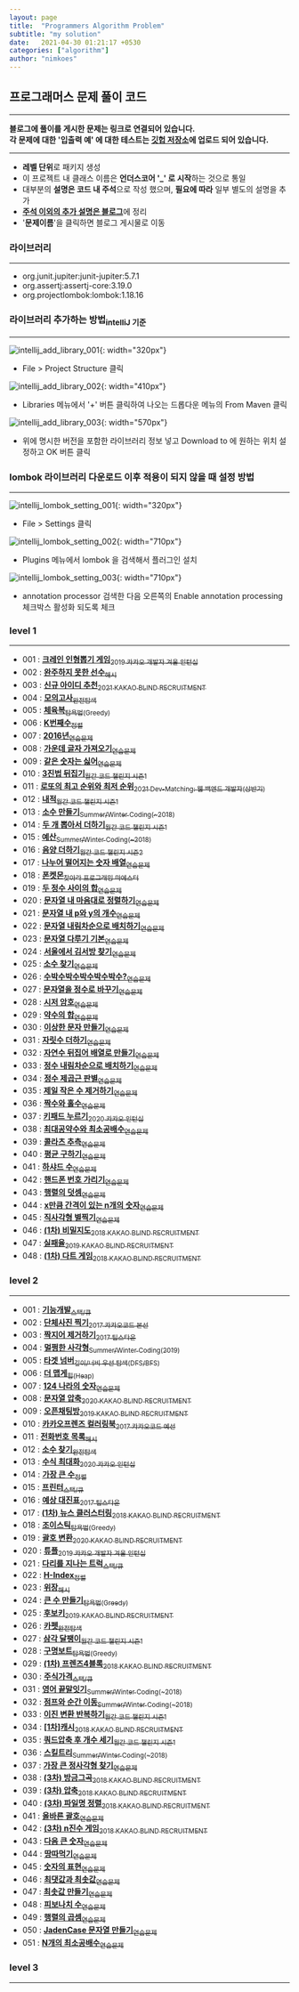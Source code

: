 ```yaml
---
layout: page
title:  "Programmers Algorithm Problem"
subtitle: "my solution"
date:   2021-04-30 01:21:17 +0530
categories: ["algorithm"]
author: "nimkoes"
---
```




  
## 프로그래머스 문제 풀이 코드
---
**블로그에 풀이를 게시한 문제는 링크로 연결되어 있습니다.**  
**각 문제에 대한 '입출력 예' 에 대한 테스트는 [깃헙 저장소][link_github]에 업로드 되어 있습니다.**  
  
---  
  
- **레벨 단위**로 패키지 생성
- 이 프로젝트 내 클래스 이름은 **언더스코어 '_' 로 시작**하는 것으로 통일
- 대부분의 **설명은 코드 내 주석**으로 작성 했으며, **필요에 따라** 일부 별도의 설명을 추가
- [**주석 이외의 추가 설명은 블로그**][link_tistory]에 정리
- '**문제이름**'을 클릭하면 블로그 게시물로 이동  
  
  
  
### 라이브러리
---
  - org.junit.jupiter:junit-jupiter:5.7.1
  - org.assertj:assertj-core:3.19.0
  - org.projectlombok:lombok:1.18.16
  
### 라이브러리 추가하는 방법<sub>intelliJ 기준</sub>
---
  
![intellij_add_library_001](https://github.com/nimkoes/nimkoes.github.io/blob/master/assets/img/milestone/algorithm/intellij_add_library_001.png?raw=true "intellij_add_library_001"){: width="320px"}  
  - File > Project Structure 클릭  

![intellij_add_library_002](https://github.com/nimkoes/nimkoes.github.io/blob/master/assets/img/milestone/algorithm/intellij_add_library_002.png?raw=true "intellij_add_library_002"){: width="410px"}
  - Libraries 메뉴에서 '+' 버튼 클릭하여 나오는 드롭다운 메뉴의 From Maven 클릭    

![intellij_add_library_003](https://github.com/nimkoes/nimkoes.github.io/blob/master/assets/img/milestone/algorithm/intellij_add_library_003.png?raw=true "intellij_add_library_003"){: width="570px"}
  - 위에 명시한 버전을 포함한 라이브러리 정보 넣고 Download to 에 원하는 위치 설정하고 OK 버튼 클릭
  
  
  
### lombok 라이브러리 다운로드 이후 적용이 되지 않을 때 설정 방법
---
![intellij_lombok_setting_001](https://github.com/nimkoes/nimkoes.github.io/blob/master/assets/img/milestone/algorithm/intellij_lombok_setting_001.png?raw=true "intellij_lombok_setting_001"){: width="320px"}  
  - File > Settings 클릭  

![intellij_lombok_setting_002](https://github.com/nimkoes/nimkoes.github.io/blob/master/assets/img/milestone/algorithm/intellij_lombok_setting_002.png?raw=true "intellij_lombok_setting_002"){: width="710px"}  
  - Plugins 메뉴에서 lombok 을 검색해서 플러그인 설치  

![intellij_lombok_setting_003](https://github.com/nimkoes/nimkoes.github.io/blob/master/assets/img/milestone/algorithm/intellij_lombok_setting_003.png?raw=true "intellij_lombok_setting_003"){: width="710px"}  
  - annotation processor 검색한 다음 오른쪽의 Enable annotation processing 체크박스 활성화 되도록 체크  
  
  
  
### level 1
---
  
- 001 : [**크레인 인형뽑기 게임**<sub>2019 카카오 개발자 겨울 인턴십</sub>][link_level_1_001]
- 002 : [**완주하지 못한 선수**<sub>해시</sub>][link_level_1_002]
- 003 : [**신규 아이디 추천**<sub>2021 KAKAO BLIND RECRUITMENT</sub>][link_level_1_003]
- 004 : [**모의고사**<sub>완전탐색</sub>][link_level_1_004]
- 005 : [**체육복**<sub>탐욕법(Greedy)</sub>][link_level_1_005]
- 006 : [**K번째수**<sub>정렬</sub>][link_level_1_006]
- 007 : [**2016년**<sub>연습문제</sub>][link_level_1_007]
- 008 : [**가운데 글자 가져오기**<sub>연습문제</sub>][link_level_1_008]
- 009 : [**같은 숫자는 싫어**<sub>연습문제</sub>][link_level_1_009]
- 010 : [**3진법 뒤집기**<sub>월간 코드 챌린지 시즌1</sub>][link_level_1_010]
- 011 : [**로또의 최고 순위와 최저 순위**<sub>2021 Dev-Matching: 웹 백엔드 개발자(상반기)</sub>][link_level_1_011]
- 012 : [**내적**<sub>월간 코드 챌린지 시즌1</sub>][link_level_1_012]
- 013 : [**소수 만들기**<sub>Summer/Winter Coding(~2018)</sub>][link_level_1_013]
- 014 : [**두 개 뽑아서 더하기**<sub>월간 코드 챌린지 시즌1</sub>][link_level_1_014]
- 015 : [**예산**<sub>Summer/Winter Coding(~2018)</sub>][link_level_1_015]
- 016 : [**음양 더하기**<sub>월간 코드 챌린지 시즌2</sub>][link_level_1_016]
- 017 : [**나누어 떨어지는 숫자 배열**<sub>연습문제</sub>][link_level_1_017]
- 018 : [**폰켓몬**<sub>찾아라 프로그래밍 마에스터</sub>][link_level_1_018]
- 019 : [**두 정수 사이의 합**<sub>연습문제</sub>][link_level_1_019]
- 020 : [**문자열 내 마음대로 정렬하기**<sub>연습문제</sub>][link_level_1_020]
- 021 : [**문자열 내 p와 y의 개수**<sub>연습문제</sub>][link_level_1_021]
- 022 : [**문자열 내림차순으로 배치하기**<sub>연습문제</sub>][link_level_1_022]
- 023 : [**문자열 다루기 기본**<sub>연습문제</sub>][link_level_1_023]
- 024 : [**서울에서 김서방 찾기**<sub>연습문제</sub>][link_level_1_024]
- 025 : [**소수 찾기**<sub>연습문제</sub>][link_level_1_025]
- 026 : [**수박수박수박수박수박수?**<sub>연습문제</sub>][link_level_1_026]
- 027 : [**문자열을 정수로 바꾸기**<sub>연습문제</sub>][link_level_1_027]
- 028 : [**시저 암호**<sub>연습문제</sub>][link_level_1_028]
- 029 : [**약수의 합**<sub>연습문제</sub>][link_level_1_029]
- 030 : [**이상한 문자 만들기**<sub>연습문제</sub>][link_level_1_030]
- 031 : [**자릿수 더하기**<sub>연습문제</sub>][link_level_1_031]
- 032 : [**자연수 뒤집어 배열로 만들기**<sub>연습문제</sub>][link_level_1_032]
- 033 : [**정수 내림차순으로 배치하기**<sub>연습문제</sub>][link_level_1_033]
- 034 : [**정수 제곱근 판별**<sub>연습문제</sub>][link_level_1_034]
- 035 : [**제일 작은 수 제거하기**<sub>연습문제</sub>][link_level_1_035]
- 036 : [**짝수와 홀수**<sub>연습문제</sub>][link_level_1_036]
- 037 : [**키패드 누르기**<sub>2020 카카오 인턴십</sub>][link_level_1_037]
- 038 : [**최대공약수와 최소공배수**<sub>연습문제</sub>][link_level_1_038]
- 039 : [**콜라츠 추측**<sub>연습문제</sub>][link_level_1_039]
- 040 : [**평균 구하기**<sub>연습문제</sub>][link_level_1_040]
- 041 : [**하샤드 수**<sub>연습문제</sub>][link_level_1_041]
- 042 : [**핸드폰 번호 가리기**<sub>연습문제</sub>][link_level_1_042]
- 043 : [**행렬의 덧셈**<sub>연습문제</sub>][link_level_1_043]
- 044 : [**x만큼 간격이 있는 n개의 숫자**<sub>연습문제</sub>][link_level_1_044]
- 045 : [**직사각형 별찍기**<sub>연습문제</sub>][link_level_1_045]
- 046 : [**(1차) 비밀지도**<sub>2018 KAKAO BLIND RECRUITMENT</sub>][link_level_1_046]
- 047 : [**실패율**<sub>2019 KAKAO BLIND RECRUITMENT</sub>][link_level_1_047]
- 048 : [**(1차) 다트 게임**<sub>2018 KAKAO BLIND RECRUITMENT</sub>][link_level_1_048]


### level 2
---

- 001 : [**기능개발**<sub>스택/큐</sub>][link_level_2_001]
- 002 : [**단체사진 찍기**<sub>2017 카카오코드 본선</sub>][link_level_2_002]
- 003 : [**짝지어 제거하기**<sub>2017 팁스타운</sub>][link_level_2_003]
- 004 : [**멀쩡한 사각형**<sub>Summer/Winter Coding(2019)</sub>][link_level_2_004]
- 005 : [**타겟 넘버**<sub>깊이/너비 우선 탐색(DFS/BFS)</sub>][link_level_2_005]
- 006 : [**더 맵게**<sub>힙(Heap)</sub>][link_level_2_006]
- 007 : [**124 나라의 숫자**<sub>연습문제</sub>][link_level_2_007]
- 008 : [**문자열 압축**<sub>2020 KAKAO BLIND RECRUITMENT</sub>][link_level_2_008]
- 009 : [**오픈채팅방**<sub>2019 KAKAO BLIND RECRUITMENT</sub>][link_level_2_009]
- 010 : [**카카오프렌즈 컬러링북**<sub>2017 카카오코드 예선</sub>][link_level_2_010]
- 011 : [**전화번호 목록**<sub>해시</sub>][link_level_2_011]
- 012 : [**소수 찾기**<sub>완전탐색</sub>][link_level_2_012]
- 013 : [**수식 최대화**<sub>2020 카카오 인턴십</sub>][link_level_2_013]
- 014 : [**가장 큰 수**<sub>정렬</sub>][link_level_2_014]
- 015 : [**프린터**<sub>스택/큐</sub>][link_level_2_015]
- 016 : [**예상 대진표**<sub>2017 팁스타운</sub>][link_level_2_016]
- 017 : [**(1차) 뉴스 클러스터링**<sub>2018 KAKAO BLIND RECRUITMENT</sub>][link_level_2_017]
- 018 : [**조이스틱**<sub>탐욕법(Greedy)</sub>][link_level_2_018]
- 019 : [**괄호 변환**<sub>2020 KAKAO BLIND RECRUITMENT</sub>][link_level_2_019]
- 020 : [**튜플**<sub>2019 카카오 개발자 겨울 인턴십</sub>][link_level_2_020]
- 021 : [**다리를 지나는 트럭**<sub>스택/큐</sub>][link_level_2_021]
- 022 : [**H-Index**<sub>정렬</sub>][link_level_2_022]
- 023 : [**위장**<sub>해시</sub>][link_level_2_023]
- 024 : [**큰 수 만들기**<sub>탐욕법(Greedy)</sub>][link_level_2_024]
- 025 : [**후보키**<sub>2019 KAKAO BLIND RECRUITMENT</sub>][link_level_2_025]
- 026 : [**카펫**<sub>완전탐색</sub>][link_level_2_026]
- 027 : [**삼각 달팽이**<sub>월간 코드 챌린지 시즌1</sub>][link_level_2_027]
- 028 : [**구명보트**<sub>탐욕법(Greedy)</sub>][link_level_2_028]
- 029 : [**(1차) 프렌즈4블록**<sub>2018 KAKAO BLIND RECRUITMENT</sub>][link_level_2_029]
- 030 : [**주식가격**<sub>스택/큐</sub>][link_level_2_030]
- 031 : [**영어 끝말잇기**<sub>Summer/Winter Coding(~2018)</sub>][link_level_2_031]
- 032 : [**점프와 순간 이동**<sub>Summer/Winter Coding(~2018)</sub>][link_level_2_032]
- 033 : [**이진 변환 반복하기**<sub>월간 코드 챌린지 시즌1</sub>][link_level_2_033]
- 034 : [**[1차]캐시**<sub>2018 KAKAO BLIND RECRUITMENT</sub>][link_level_2_034]
- 035 : [**쿼드압축 후 개수 세기**<sub>월간 코드 챌린지 시즌1</sub>][link_level_2_035]
- 036 : [**스킬트리**<sub>Summer/Winter Coding(~2018)</sub>][link_level_2_036]
- 037 : [**가장 큰 정사각형 찾기**<sub>연습문제</sub>][link_level_2_037]
- 038 : [**(3차) 방금그곡**<sub>2018 KAKAO BLIND RECRUITMENT</sub>][link_level_2_038]
- 039 : [**(3차) 압축**<sub>2018 KAKAO BLIND RECRUITMENT</sub>][link_level_2_039]
- 040 : [**(3차) 파일명 정렬**<sub>2018 KAKAO BLIND RECRUITMENT</sub>][link_level_2_040]
- 041 : [**올바른 괄호**<sub>연습문제</sub>][link_level_2_041]
- 042 : [**(3차) n진수 게임**<sub>2018 KAKAO BLIND RECRUITMENT</sub>][link_level_2_042]
- 043 : [**다음 큰 숫자**<sub>연습문제</sub>][link_level_2_043]
- 044 : [**땅따먹기**<sub>연습문제</sub>][link_level_2_044]
- 045 : [**숫자의 표현**<sub>연습문제</sub>][link_level_2_045]
- 046 : [**최댓값과 최솟값**<sub>연습문제</sub>][link_level_2_046]
- 047 : [**최솟값 만들기**<sub>연습문제</sub>][link_level_2_047]
- 048 : [**피보나치 수**<sub>연습문제</sub>][link_level_2_048]
- 049 : [**행렬의 곱셈**<sub>연습문제</sub>][link_level_2_049]
- 050 : [**JadenCase 문자열 만들기**<sub>연습문제</sub>][link_level_2_050]
- 051 : [**N개의 최소공배수**<sub>연습문제</sub>][link_level_2_051]
  
### level 3
---



[link_tistory]:http://xxxelppa.tistory.com
[link_github]:https://github.com/nimkoes/programmers_code

[link_level_1_001]:https://xxxelppa.tistory.com/137
[link_level_1_002]:https://xxxelppa.tistory.com/139
[link_level_1_003]:https://xxxelppa.tistory.com/138
[link_level_1_004]:https://xxxelppa.tistory.com/140
[link_level_1_005]:https://xxxelppa.tistory.com/141
[link_level_1_006]:https://xxxelppa.tistory.com/142
[link_level_1_007]:https://xxxelppa.tistory.com/143
[link_level_1_008]:https://xxxelppa.tistory.com/144
[link_level_1_009]:https://xxxelppa.tistory.com/145
[link_level_1_010]:https://xxxelppa.tistory.com/146
[link_level_1_011]:https://xxxelppa.tistory.com/149
[link_level_1_012]:https://xxxelppa.tistory.com/148
[link_level_1_013]:https://xxxelppa.tistory.com/152
[link_level_1_014]:https://xxxelppa.tistory.com/150
[link_level_1_015]:https://xxxelppa.tistory.com/151
[link_level_1_016]:https://xxxelppa.tistory.com/147
[link_level_1_017]:https://xxxelppa.tistory.com/153
[link_level_1_018]:https://xxxelppa.tistory.com/154
[link_level_1_019]:https://xxxelppa.tistory.com/155
[link_level_1_020]:https://xxxelppa.tistory.com/156
[link_level_1_021]:https://xxxelppa.tistory.com/157
[link_level_1_022]:https://xxxelppa.tistory.com/158
[link_level_1_023]:https://xxxelppa.tistory.com/159
[link_level_1_024]:https://xxxelppa.tistory.com/160
[link_level_1_025]:https://xxxelppa.tistory.com/161
[link_level_1_026]:https://xxxelppa.tistory.com/162
[link_level_1_027]:https://xxxelppa.tistory.com/163
[link_level_1_028]:https://xxxelppa.tistory.com/164
[link_level_1_029]:https://xxxelppa.tistory.com/165
[link_level_1_030]:https://xxxelppa.tistory.com/166
[link_level_1_031]:https://xxxelppa.tistory.com/167
[link_level_1_032]:https://xxxelppa.tistory.com/168
[link_level_1_033]:https://xxxelppa.tistory.com/169
[link_level_1_034]:https://xxxelppa.tistory.com/170
[link_level_1_035]:https://xxxelppa.tistory.com/171
[link_level_1_036]:https://xxxelppa.tistory.com/172
[link_level_1_037]:https://xxxelppa.tistory.com/173
[link_level_1_038]:https://xxxelppa.tistory.com/174
[link_level_1_039]:https://xxxelppa.tistory.com/175
[link_level_1_040]:https://xxxelppa.tistory.com/176
[link_level_1_041]:https://xxxelppa.tistory.com/177
[link_level_1_042]:https://xxxelppa.tistory.com/178
[link_level_1_043]:https://xxxelppa.tistory.com/179
[link_level_1_044]:https://xxxelppa.tistory.com/180
[link_level_1_045]:https://xxxelppa.tistory.com/181
[link_level_1_046]:https://xxxelppa.tistory.com/182
[link_level_1_047]:https://xxxelppa.tistory.com/183
[link_level_1_048]:https://xxxelppa.tistory.com/184
  
  
[link_level_2_001]:https://xxxelppa.tistory.com/208
[link_level_2_002]:https://xxxelppa.tistory.com/209
[link_level_2_003]:https://xxxelppa.tistory.com/210
[link_level_2_004]:https://xxxelppa.tistory.com/211
[link_level_2_005]:https://xxxelppa.tistory.com/212
[link_level_2_006]:https://xxxelppa.tistory.com/213
[link_level_2_007]:https://xxxelppa.tistory.com/214
[link_level_2_008]:https://xxxelppa.tistory.com/215
[link_level_2_009]:https://xxxelppa.tistory.com/216
[link_level_2_010]:https://xxxelppa.tistory.com/217
[link_level_2_011]:https://xxxelppa.tistory.com/218
[link_level_2_012]:https://xxxelppa.tistory.com/219
[link_level_2_013]:https://xxxelppa.tistory.com/220
[link_level_2_014]:https://xxxelppa.tistory.com/221
[link_level_2_015]:https://xxxelppa.tistory.com/222
[link_level_2_016]:https://xxxelppa.tistory.com/223
[link_level_2_017]:https://xxxelppa.tistory.com/224
[link_level_2_018]:https://xxxelppa.tistory.com/225
[link_level_2_019]:https://xxxelppa.tistory.com/226
[link_level_2_020]:https://xxxelppa.tistory.com/227
[link_level_2_021]:https://xxxelppa.tistory.com/228
[link_level_2_022]:https://xxxelppa.tistory.com/229
[link_level_2_023]:https://xxxelppa.tistory.com/230
[link_level_2_024]:https://xxxelppa.tistory.com/231
[link_level_2_025]:https://xxxelppa.tistory.com/232
[link_level_2_026]:https://xxxelppa.tistory.com/233
[link_level_2_027]:https://xxxelppa.tistory.com/234
[link_level_2_028]:https://xxxelppa.tistory.com/235
[link_level_2_029]:https://xxxelppa.tistory.com/236
[link_level_2_030]:https://xxxelppa.tistory.com/237
[link_level_2_031]:https://xxxelppa.tistory.com/238
[link_level_2_032]:https://xxxelppa.tistory.com/239
[link_level_2_033]:https://xxxelppa.tistory.com/240
[link_level_2_034]:https://xxxelppa.tistory.com/241
[link_level_2_035]:#
[link_level_2_036]:#
[link_level_2_037]:#
[link_level_2_038]:#
[link_level_2_039]:#
[link_level_2_040]:#
[link_level_2_041]:#
[link_level_2_042]:#
[link_level_2_043]:#
[link_level_2_044]:#
[link_level_2_045]:#
[link_level_2_046]:#
[link_level_2_047]:#
[link_level_2_048]:#
[link_level_2_049]:#
[link_level_2_050]:#
[link_level_2_051]:#